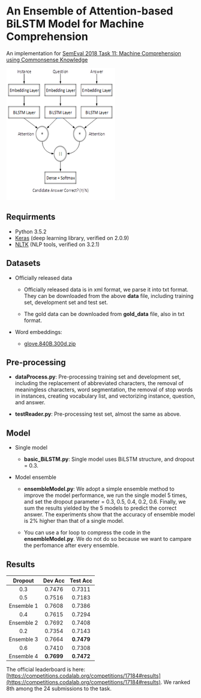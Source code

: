 # An Ensemble of Attention-based BiLSTM Model for Machine Comprehension
An implementation for [SemEval 2018 Task 11: Machine Comprehension using Commonsense Knowledge](https://competitions.codalab.org/competitions/17184)

![model](https://github.com/Deep1994/An-Ensemble-of-Attention-based-BiLSTM-Model-for-Machine-Comprehension/raw/master/img/model.png)

## Requirments

+ Python 3.5.2
+ [Keras](http://keras-cn.readthedocs.io/en/latest/) (deep learning library, verified on 2.0.9)
+ [NLTK](http://www.nltk.org/) (NLP tools, verified on 3.2.1)

## Datasets

+ Officially released data

	+ Officially released data is in xml format, we parse it into txt format. They can be downloaded from the above **data** file, including training set, development set and test set.

	+ The gold data can be downloaded from **gold_data** file, also in txt format.

+ Word embeddings:
	+ [glove.840B.300d.zip](http://nlp.stanford.edu/data/glove.840B.300d.zip)

## Pre-processing

+ **dataProcess.py**: Pre-processing training set and development set, including the replacement of abbreviated characters, the removal of meaningless characters, word segmentation, the removal of stop words in instances, creating vocabulary list, and vectorizing instance, question, and answer.

+ **testReader.py**: Pre-processing test set, almost the same as above.

## Model

+ Single model

	+ **basic_BiLSTM.py**: Single model uses BiLSTM structure, and dropout = 0.3.

+ Model ensemble

	+ **ensembleModel.py**: We adopt a simple ensemble method to improve the model performance, we run the single model 5 times, and set the dropout parameter = 0.3, 0.5, 0.4, 0.2, 0.6. Finally, we sum the results yielded by the 5 models to predict the correct answer. The experiments show that the accuracy of ensemble model is 2% higher than that of a single model.

	+ You can use a for loop to compress the code in the **ensembleModel.py**. We do not do so because we want to campare the perfomance after every ensemble.

## Results

| Dropout        | Dev Acc       | Test Acc      | 
| :-----------:  | :-----------: | :-----------: |    
| 0.3            |    0.7476     |     0.7311    |
| 0.5            |    0.7516     |     0.7183    |
| Ensemble 1     |    0.7608     |     0.7386    |
| 0.4            |    0.7615     |     0.7294    |
| Ensemble 2     |    0.7692     |     0.7408    |
| 0.2            |    0.7354     |     0.7143    |
| Ensemble 3     |    0.7664     |   **0.7479**  |
| 0.6            |    0.7410     |     0.7308    |
| Ensemble 4     |  **0.7699**   |   **0.7472**  |

The official leaderboard is here: [https://competitions.codalab.org/competitions/17184#results](https://competitions.codalab.org/competitions/17184#results). We ranked 8th among the 24 submissions to the task.
